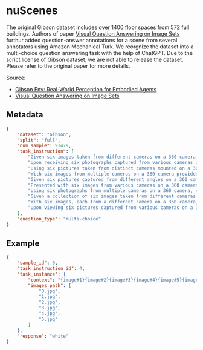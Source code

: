 # nuScenes

The original Gibson dataset includes over 1400 floor spaces from 572 full buildings. Authors of paper [Visual Question Answering on Image Sets](https://arxiv.org/abs/2008.11976) furthur added question-answer annotations for a scene from several annotators using Amazon Mechanical Turk. We reorgnize the dataset into a multi-choice question answering task with the help of ChatGPT.
Due to the scrict license of Gibson dataset, we are not able to release the dataset. Please refer to the original paper for more details.

Source: 
- [Gibson Env: Real-World Perception for Embodied Agents](https://arxiv.org/abs/1808.10654)
- [Visual Question Answering on Image Sets](https://arxiv.org/abs/2008.11976)
## Metadata

```json
{
    "dataset": "Gibson",
    "split": "full",
    "num_sample": 91479,
    "task_instruction": [
        "Given six images taken from different cameras on a 360 camera, your task is to answer questions about the depicted scene. You must choose your answer from the Choice List. ",
        "Upon receiving six photographs captured from various cameras on a 360 camera, your responsibility is to provide accurate responses to questions about the scene. You must choose your answer from the Choice List. ",
        "Using six pictures taken from distinct cameras mounted on a 360 camera, your task is to answer queries about the presented scenario. You must choose your answer from the Choice List. ",
        "With six images from multiple cameras on a 360 camera provided, your job is to answer questions pertaining to the scene. You must choose your answer from the Choice List. ",
        "Given six pictures captured from different angles on a 360 camera, your duty is to respond accurately to questions about the depicted scene. You must choose your answer from the Choice List. ",
        "Presented with six images from various cameras on a 360 camera, your responsibility is to answer inquiries about the scene. You must choose your answer from the Choice List. ",
        "Using six photographs from multiple cameras on a 360 camera, your job is to provide answers to the questions about the scene. You must choose your answer from the Choice List. ",
        "Given a collection of six images taken from different cameras on a 360 camera, your task is to respond to the questions about the scenario. You must choose your answer from the Choice List. ",
        "With six images, each from a different camera on a 360 camera, your assignment is to answer questions about the scene. You must choose your answer from the Choice List. ",
        "Upon viewing six pictures captured from various cameras on a 360 camera, your role is to answer questions about the presented scene. You must choose your answer from the Choice List. "
    ],
    "question_type": "multi-choice"
}
```

## Example

```json
{
    "sample_id": 0,
    "task_instruction_id": 4,
    "task_instance": {
        "context": "{image#1}{image#2}{image#3}{image#4}{image#5}{image#6}Question: what is the square chair below the windows color?  Choice List:['white', 'blue', 'red', 'green'] Your answer is:",
        "images_path": [
            "0.jpg",
            "1.jpg",
            "2.jpg",
            "3.jpg",
            "4.jpg",
            "5.jpg"
        ]
    },
    "response": "white"
}
```
